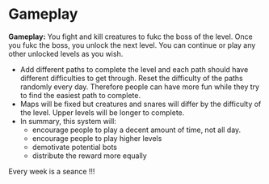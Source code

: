 # Gameplay



**Gameplay:** You fight and kill creatures to fukc the boss of the level. Once you fukc the boss, you unlock the next level. You can continue or play any other unlocked levels as you wish.

* Add different paths to complete the level and each path should have different difficulties to get through. Reset the difficulty of the paths randomly every day. Therefore people can have more fun while they try to find the easiest path to complete.
* Maps will be fixed but creatures and snares will differ by the difficulty of the level. Upper levels will be longer to complete.
* In summary, this system will:
  * encourage people to play a decent amount of time, not all day.
  * encourage people to play higher levels
  * demotivate potential bots
  * distribute the reward more equally

Every week is a seance !!!
